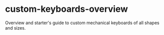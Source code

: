 # custom-keyboards-overview
Overview and starter's guide to custom mechanical keyboards of all shapes and sizes.
